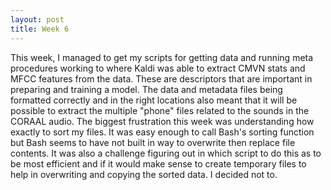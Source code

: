 ```yaml
---
layout: post
title: Week 6
---
```


This week, I managed to get my scripts for getting data and running meta procedures working to where Kaldi was able to extract CMVN stats and MFCC features from the data. These are descriptors that are important in preparing and training a model. The data and metadata files being formatted correctly and in the right locations also meant that it will be possible to extract the multiple "phone" files related to the sounds in the CORAAL audio. The biggest frustration this week was understanding how exactly to sort my files. It was easy enough to call Bash's sorting function but Bash seems to have not built in way to overwrite then replace file contents. It was also a challenge figuring out in which script to do this as to be most efficient and if it would make sense to create temporary files to help in overwriting and copying the sorted data. I decided not to. 
